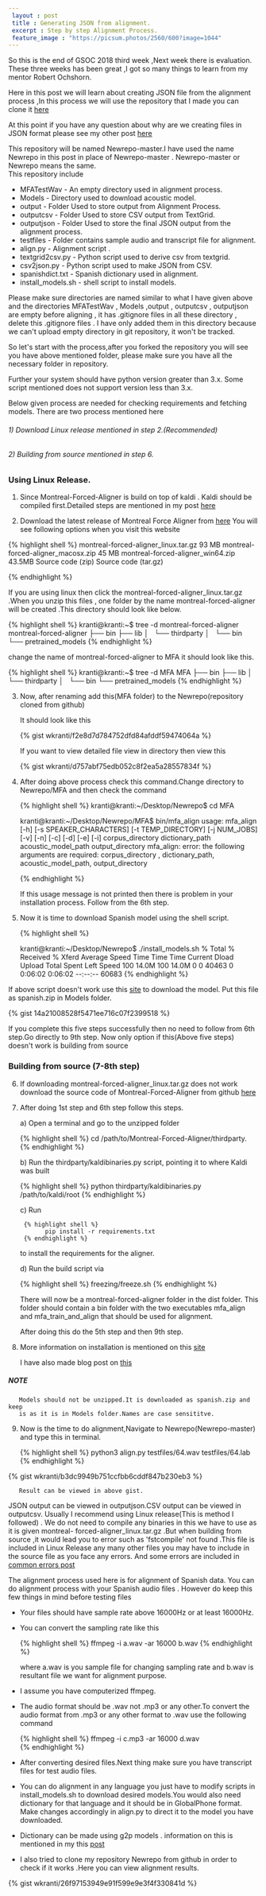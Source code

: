 ```yaml
---
 layout : post
 title : Generating JSON from alignment.
 excerpt : Step by step Alignment Process.
 feature_image : "https://picsum.photos/2560/600?image=1044"
---
```


So this is the end of GSOC 2018 third week ,Next week there is evaluation.
These three weeks has been great ,I got so many things to learn from my mentor
Robert Ochshorn.

Here in this post we  will learn about creating JSON file from the alignment
process ,In this process we will use the repository that I made you can clone
it [here](https://github.com/wkranti/Newrepo)

At this point if you have any question about why are we creating files in
JSON format please see my other post [here](https://wkranti.github.io/kragstrob/2018/06/04/From-TextGrid-To-JSON/)

This repository will be named Newrepo-master.I have used the name Newrepo in this
post in place of Newrepo-master . Newrepo-master or Newrepo means the same.  
This repository include
* MFATestWav - An empty directory used in alignment process.
* Models - Directory used to download acoustic model.
* output - Folder Used to store output from Alignment Process.
* outputcsv - Folder Used to store CSV output from TextGrid.
* outputjson - Folder Used to store the final JSON output from the alignment
              process.
* testfiles - Folder contains sample audio and transcript file for alignment.
* align.py  - Alignment script .
* textgrid2csv.py - Python script used to derive csv from textgrid.
* csv2json.py - Python script used to make JSON from CSV.
* spanishdict.txt - Spanish dictionary used in alignment.
* install_models.sh - shell script to install models.

Please make sure directories are named similar to what I have given above
and the directories MFATestWav , Models ,output , outputcsv , outputjson are empty
before aligning , it has .gitignore files in all these directory , delete
this .gitignore files . I have only added them in this directory  because
we can't upload empty directory in git repository, it won't be tracked.

So let's start with the process,after you forked the repository
you will see you have above mentioned folder, please make sure you have all
the necessary folder in repository.

Further your system should have python version greater than 3.x.
Some script mentioned does not support version less than 3.x.

Below given process are needed for checking requirements and fetching models.
There are two process mentioned here
###### 1) Download Linux release mentioned in step 2.(Recommended)
###### 2) Building from source mentioned in step 6.

### Using Linux Release.

1) Since Montreal-Forced-Aligner is build on top of kaldi . Kaldi should be
  compiled first.Detailed steps are mentioned in my post [here](https://wkranti.github.io/kragstrob/2018/05/20/Indispensable-Installation/)

2) Download the latest release of Montreal Force Aligner from [here](https://github.com/MontrealCorpusTools/Montreal-Forced-Aligner/releases/tag/v1.0.0)
  You will see following options when you visit this website

  {% highlight shell %}
      montreal-forced-aligner_linux.tar.gz  93 MB
      montreal-forced-aligner_macosx.zip    45 MB
      montreal-forced-aligner_win64.zip     43.5MB
      Source code (zip)
      Source code (tar.gz)

  {% endhighlight %}

   If you are using linux then click the montreal-forced-aligner_linux.tar.gz
    .When you unzip this files , one folder by the name montreal-forced-aligner
   will be created .This directory should look like below.


  {% highlight shell %}
   kranti@kranti:~$ tree -d montreal-forced-aligner
   montreal-forced-aligner
   ├── bin
   ├── lib
   │   └── thirdparty
   │       └── bin
   └── pretrained_models
  {% endhighlight %}

   change the name of montreal-forced-aligner to MFA it should look like this.

   {% highlight shell %}
    kranti@kranti:~$ tree -d MFA
    MFA
    ├── bin
    ├── lib
    │   └── thirdparty
    │       └── bin
    └── pretrained_models
   {% endhighlight %}

3) Now, after renaming add this(MFA folder) to the Newrepo(repository cloned from github)

   It should look like this

   {% gist wkranti/f2e8d7d784752dfd84afddf59474064a %}


   If you want to view detailed file view in directory then view this

   {% gist wkranti/d757abf75edb052c8f2ea5a28557834f %}


4) After doing above process check this command.Change directory to Newrepo/MFA
   and then check the command

    {% highlight shell %}
      kranti@kranti:~/Desktop/Newrepo$ cd MFA     
      
      kranti@kranti:~/Desktop/Newrepo/MFA$ bin/mfa_align
        usage: mfa_align [-h] [-s SPEAKER_CHARACTERS] [-t TEMP_DIRECTORY]
                            [-j NUM_JOBS] [-v] [-n] [-c] [-d] [-e] [-i]
                           corpus_directory dictionary_path acoustic_model_path
                           output_directory
        mfa_align: error: the following arguments are required: corpus_directory
        , dictionary_path, acoustic_model_path, output_directory

    {% endhighlight %}  


     If this usage message is not printed then there is problem in your installation
     process. Follow from the 6th step.

5) Now it is time to download Spanish model using the shell script.

     {% highlight shell %}

      kranti@kranti:~/Desktop/Newrepo$ ./install_models.sh
      % Total    % Received % Xferd  Average Speed   Time    Time     Time  Current
                                     Dload  Upload   Total   Spent    Left  Speed
    100 14.0M  100 14.0M    0     0  40463      0  0:06:02  0:06:02 --:--:-- 60683
    {% endhighlight %}



If above script doesn't work use this [site](http://montreal-forced-aligner.readthedocs.io/en/latest/pretrained_models.html)
to download the model. Put this file as spanish.zip in Models folder.

{% gist 14a21008528f5471ee716c07f2399518 %}

If you complete this five steps successfully then no need to follow from 6th
step.Go directly to 9th step.
Now only option if this(Above five steps) doesn't work is building from source  

### Building from source (7-8th step)

 6) If downloading montreal-forced-aligner_linux.tar.gz does not work
    download the source code of Montreal-Forced-Aligner from github
    [here](https://github.com/MontrealCorpusTools/Montreal-Forced-Aligner)

 7) After doing 1st step and 6th step follow this steps.

    a) Open a terminal and go to the unzipped folder

       {% highlight shell %}
            cd /path/to/Montreal-Forced-Aligner/thirdparty.
       {% endhighlight %}

    b) Run the thirdparty/kaldibinaries.py script, pointing it to where Kaldi
       was built

      {% highlight shell %}
       python thirdparty/kaldibinaries.py /path/to/kaldi/root
      {% endhighlight %}

    c) Run

         {% highlight shell %}
               pip install -r requirements.txt
         {% endhighlight %}

       to install the requirements for the aligner.

    d) Run the build script via

       {% highlight shell %}
        freezing/freeze.sh
       {% endhighlight %}

      There will now be a montreal-forced-aligner folder in the dist folder. This folder should
       contain a bin folder with the two executables mfa_align and
       mfa_train_and_align that should be used for alignment.  

      After doing this do the 5th step and then 9th step.   


8) More information on installation is mentioned on this
   [site](http://montreal-forced-aligner.readthedocs.io/en/latest/installation.html)

   I have also made blog post on
   [this](https://wkranti.github.io/kragstrob/2018/05/19/Forced-Alignment/)

##### NOTE
       Models should not be unzipped.It is downloaded as spanish.zip and keep
       is as it is in Models folder.Names are case sensititve.

  9) Now is the time to do alignment,Navigate to Newrepo(Newrepo-master) and
     type this in terminal.

      {% highlight shell %}
                  python3 align.py testfiles/64.wav testfiles/64.lab
      {% endhighlight %}   

{% gist wkranti/b3dc9949b751ccfbb6cddf847b230eb3 %}



       Result can be viewed in above gist.


JSON output can be viewed in outputjson.CSV output can be viewed in outputcsv.
Usually I recommend using Linux release(This is method I followed) . We do not
need to compile any binaries in this we have to use as it is given montreal-
forced-aligner_linux.tar.gz .But when building from source ,it would lead you to
error such as 'fstcompile' not found .This file is included in Linux Release
any many other files you may have to include in the source file as you face any errors.
And some errors are included in
[common errors post](https://wkranti.github.io/kragstrob/2018/05/18/Common-Errors/)

The alignment process used here is for alignment of Spanish data.
You can do alignment process with your Spanish audio files . However
do keep this few things in mind before testing files

* Your files should have sample rate above 16000Hz or at least 16000Hz.
* You can convert the sampling rate like this

  {% highlight shell %}
      ffmpeg -i a.wav -ar 16000 b.wav
  {% endhighlight %}  

   where a.wav is you sample file for changing sampling rate and b.wav is resultant
   file we want for alignment purpose.

 * I assume you have computerized ffmpeg.
 * The audio format should be .wav not .mp3 or any other.To convert the audio
    format from .mp3 or any other format to .wav use the following command

    {% highlight shell %}
      ffmpeg -i c.mp3 -ar 16000 d.wav   
    {% endhighlight %}              

* After converting desired files.Next thing make sure you have transcript files
  for test audio files.
* You can do alignment in any language you just have to modify scripts in
  install_models.sh to download desired models.You would also need dictionary
  for that language and it should be in GlobalPhone format.
  Make changes accordingly in align.py to direct it to the model you have downloaded.
* Dictionary can be made using g2p models . information on this is mentioned
  in my this [post](https://wkranti.github.io/kragstrob/2018/05/18/Generating-Dictionary/)

* I also tried to clone my repository Newrepo from github in order to check if it
  works .Here you can view alignment results.

{% gist wkranti/26f97153949e91f599e9e3f4f330841d %}
